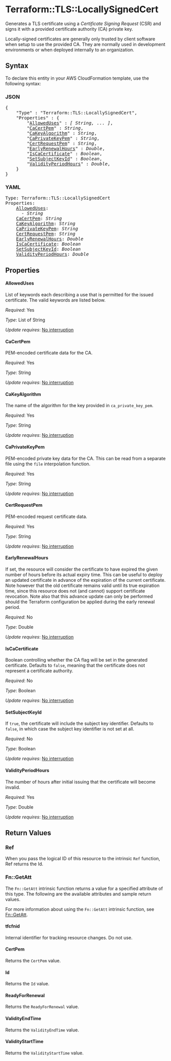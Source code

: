 # Terraform::TLS::LocallySignedCert

Generates a TLS certificate using a *Certificate Signing Request* (CSR) and
signs it with a provided certificate authority (CA) private key.

Locally-signed certificates are generally only trusted by client software when
setup to use the provided CA. They are normally used in development environments
or when deployed internally to an organization.

## Syntax

To declare this entity in your AWS CloudFormation template, use the following syntax:

### JSON

<pre>
{
    "Type" : "Terraform::TLS::LocallySignedCert",
    "Properties" : {
        "<a href="#alloweduses" title="AllowedUses">AllowedUses</a>" : <i>[ String, ... ]</i>,
        "<a href="#cacertpem" title="CaCertPem">CaCertPem</a>" : <i>String</i>,
        "<a href="#cakeyalgorithm" title="CaKeyAlgorithm">CaKeyAlgorithm</a>" : <i>String</i>,
        "<a href="#caprivatekeypem" title="CaPrivateKeyPem">CaPrivateKeyPem</a>" : <i>String</i>,
        "<a href="#certrequestpem" title="CertRequestPem">CertRequestPem</a>" : <i>String</i>,
        "<a href="#earlyrenewalhours" title="EarlyRenewalHours">EarlyRenewalHours</a>" : <i>Double</i>,
        "<a href="#iscacertificate" title="IsCaCertificate">IsCaCertificate</a>" : <i>Boolean</i>,
        "<a href="#setsubjectkeyid" title="SetSubjectKeyId">SetSubjectKeyId</a>" : <i>Boolean</i>,
        "<a href="#validityperiodhours" title="ValidityPeriodHours">ValidityPeriodHours</a>" : <i>Double</i>,
    }
}
</pre>

### YAML

<pre>
Type: Terraform::TLS::LocallySignedCert
Properties:
    <a href="#alloweduses" title="AllowedUses">AllowedUses</a>: <i>
      - String</i>
    <a href="#cacertpem" title="CaCertPem">CaCertPem</a>: <i>String</i>
    <a href="#cakeyalgorithm" title="CaKeyAlgorithm">CaKeyAlgorithm</a>: <i>String</i>
    <a href="#caprivatekeypem" title="CaPrivateKeyPem">CaPrivateKeyPem</a>: <i>String</i>
    <a href="#certrequestpem" title="CertRequestPem">CertRequestPem</a>: <i>String</i>
    <a href="#earlyrenewalhours" title="EarlyRenewalHours">EarlyRenewalHours</a>: <i>Double</i>
    <a href="#iscacertificate" title="IsCaCertificate">IsCaCertificate</a>: <i>Boolean</i>
    <a href="#setsubjectkeyid" title="SetSubjectKeyId">SetSubjectKeyId</a>: <i>Boolean</i>
    <a href="#validityperiodhours" title="ValidityPeriodHours">ValidityPeriodHours</a>: <i>Double</i>
</pre>

## Properties

#### AllowedUses

List of keywords each describing a use that is permitted
for the issued certificate. The valid keywords are listed below.

_Required_: Yes

_Type_: List of String

_Update requires_: [No interruption](https://docs.aws.amazon.com/AWSCloudFormation/latest/UserGuide/using-cfn-updating-stacks-update-behaviors.html#update-no-interrupt)

#### CaCertPem

PEM-encoded certificate data for the CA.

_Required_: Yes

_Type_: String

_Update requires_: [No interruption](https://docs.aws.amazon.com/AWSCloudFormation/latest/UserGuide/using-cfn-updating-stacks-update-behaviors.html#update-no-interrupt)

#### CaKeyAlgorithm

The name of the algorithm for the key provided
in `ca_private_key_pem`.

_Required_: Yes

_Type_: String

_Update requires_: [No interruption](https://docs.aws.amazon.com/AWSCloudFormation/latest/UserGuide/using-cfn-updating-stacks-update-behaviors.html#update-no-interrupt)

#### CaPrivateKeyPem

PEM-encoded private key data for the CA.
This can be read from a separate file using the ``file`` interpolation
function.

_Required_: Yes

_Type_: String

_Update requires_: [No interruption](https://docs.aws.amazon.com/AWSCloudFormation/latest/UserGuide/using-cfn-updating-stacks-update-behaviors.html#update-no-interrupt)

#### CertRequestPem

PEM-encoded request certificate data.

_Required_: Yes

_Type_: String

_Update requires_: [No interruption](https://docs.aws.amazon.com/AWSCloudFormation/latest/UserGuide/using-cfn-updating-stacks-update-behaviors.html#update-no-interrupt)

#### EarlyRenewalHours

If set, the resource will consider the certificate to
have expired the given number of hours before its actual expiry time. This can be useful
to deploy an updated certificate in advance of the expiration of the current certificate.
Note however that the old certificate remains valid until its true expiration time, since
this resource does not (and cannot) support certificate revocation. Note also that this
advance update can only be performed should the Terraform configuration be applied during the
early renewal period.

_Required_: No

_Type_: Double

_Update requires_: [No interruption](https://docs.aws.amazon.com/AWSCloudFormation/latest/UserGuide/using-cfn-updating-stacks-update-behaviors.html#update-no-interrupt)

#### IsCaCertificate

Boolean controlling whether the CA flag will be set in the
generated certificate. Defaults to `false`, meaning that the certificate does not represent
a certificate authority.

_Required_: No

_Type_: Boolean

_Update requires_: [No interruption](https://docs.aws.amazon.com/AWSCloudFormation/latest/UserGuide/using-cfn-updating-stacks-update-behaviors.html#update-no-interrupt)

#### SetSubjectKeyId

If `true`, the certificate will include
the subject key identifier. Defaults to `false`, in which case the subject
key identifier is not set at all.

_Required_: No

_Type_: Boolean

_Update requires_: [No interruption](https://docs.aws.amazon.com/AWSCloudFormation/latest/UserGuide/using-cfn-updating-stacks-update-behaviors.html#update-no-interrupt)

#### ValidityPeriodHours

The number of hours after initial issuing that the
certificate will become invalid.

_Required_: Yes

_Type_: Double

_Update requires_: [No interruption](https://docs.aws.amazon.com/AWSCloudFormation/latest/UserGuide/using-cfn-updating-stacks-update-behaviors.html#update-no-interrupt)

## Return Values

### Ref

When you pass the logical ID of this resource to the intrinsic `Ref` function, Ref returns the Id.

### Fn::GetAtt

The `Fn::GetAtt` intrinsic function returns a value for a specified attribute of this type. The following are the available attributes and sample return values.

For more information about using the `Fn::GetAtt` intrinsic function, see [Fn::GetAtt](https://docs.aws.amazon.com/AWSCloudFormation/latest/UserGuide/intrinsic-function-reference-getatt.html).

#### tfcfnid

Internal identifier for tracking resource changes. Do not use.

#### CertPem

Returns the <code>CertPem</code> value.

#### Id

Returns the <code>Id</code> value.

#### ReadyForRenewal

Returns the <code>ReadyForRenewal</code> value.

#### ValidityEndTime

Returns the <code>ValidityEndTime</code> value.

#### ValidityStartTime

Returns the <code>ValidityStartTime</code> value.

